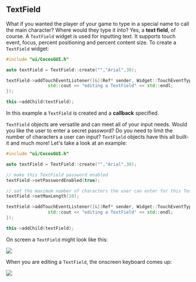 ## TextField
What if you wanted the player of your game to type in a special name to call the
main character? Where would they type it into? Yes, a __text field__, of course.
A `TextField` widget is used for inputting text. It supports touch event, focus,
percent positioning and percent content size. To create a `TextField` widget:

```cpp
#include "ui/CocosGUI.h"

auto textField = TextField::create("","Arial",30);

textField->addTouchEventListener([&](Ref* sender, Widget::TouchEventType type){
				std::cout << "editing a TextField" << std::endl;
});

this->addChild(textField);
```

In this example a `TextField` is created and a __callback__ specified.

`TextField` objects are versatile and can meet all of your input needs. Would you
like the user to enter a secret password? Do you need to limit the number of
characters a user can input? `TextField` objects have this all built-it and much
more! Let's take a look at an example:

```cpp
#include "ui/CocosGUI.h"

auto textField = TextField::create("","Arial",30);

// make this TextField password enabled
textField->setPasswordEnabled(true);

// set the maximum number of characters the user can enter for this TextField
textField->setMaxLength(10);

textField->addTouchEventListener([&](Ref* sender, Widget::TouchEventType type){
				std::cout << "editing a TextField" << std::endl;
});

this->addChild(textField);
```

On screen a `TextField` might look like this:

![](ui_components-img/TextField_example.png "")

When you are editing a `TextField`, the onscreen keyboard comes up:

![](ui_components-img/TextField_example_keyboard.png "")
